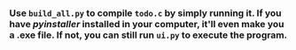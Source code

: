### Use `build_all.py` to compile `todo.c` by simply running it. If you have *pyinstaller* installed in your computer, it'll even make you a .exe file. If not, you can still run `ui.py` to execute the program.
